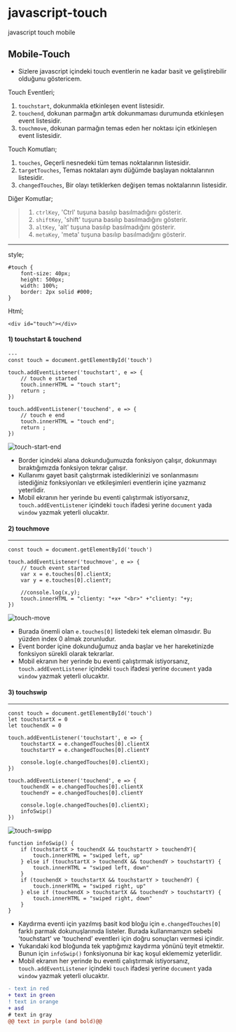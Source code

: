 # javascript-touch
javascript touch mobile


## Mobile-Touch

 + Sizlere javascript içindeki touch eventlerin ne kadar basit ve geliştirebilir olduğunu göstericem.
  
  Touch Eventleri;
  1) <code>touchstart</code>, dokunmakla etkinleşen event listesidir.
  2) <code>touchend</code>, dokunan parmağın artık dokunmaması durumunda etkinleşen event listesidir.
  3) <code>touchmove</code>, dokunan parmağın temas eden her noktası için etkinleşen event listesidir.

  Touch Komutları;
  1) <code>touches</code>, Geçerli nesnedeki tüm temas noktalarının listesidir.
  2) <code>targetTouches</code>, Temas noktaları aynı düğümde başlayan noktalarının listesidir.
  3) <code>changedTouches</code>, Bir olayı tetiklerken değişen temas noktalarının listesidir.
  
  Diğer Komutlar;
  >1) <code>ctrlKey</code>, 'Ctrl' tuşuna basılıp basılmadığını gösterir.
  >2) <code>shiftKey</code>, 'shift' tuşuna basılıp basılmadığını gösterir.
  >3) <code>altKey</code>, 'alt' tuşuna basılıp basılmadığını gösterir.
  >4) <code>metaKey</code>, 'meta' tuşuna basılıp basılmadığını gösterir.
  ---
  style;
  
    #touch {
        font-size: 40px;
        height: 500px;
        width: 100%;
        border: 2px solid #000;
    }
    
  Html;
  
    <div id="touch"></div>

#### 1) touchstart & touchend 
    ---
    const touch = document.getElementById('touch')

    touch.addEventListener('touchstart', e => {
        // touch e started
        touch.innerHTML = "touch start";
        return ;
    })

    touch.addEventListener('touchend', e => {
        // touch e end
        touch.innerHTML = "touch end";
        return ;
    })
![touch-start-end](https://user-images.githubusercontent.com/98836519/181630339-e3cbf887-5ac3-44d6-8e59-0432104e5214.gif)

   - Border içindeki alana dokunduğumuzda fonksiyon çalışır, dokunmayı bıraktığımızda fonksiyon tekrar çalışır.
   - Kullanımı gayet basit çalıştırmak istediklerinizi ve sonlanmasını istediğiniz fonksiyonları ve etkileşimleri eventlerin içine yazmanız yeterlidir.
   - Mobil ekranın her yerinde bu eventi çalıştırmak istiyorsanız, <code>touch.addEventListener</code> içindeki <code>touch</code> ifadesi yerine <code>document</code> yada <code>window</code> yazmak yeterli olucaktır.

#### 2) touchmove
  ---
    const touch = document.getElementById('touch')

    touch.addEventListener('touchmove', e => {
        // touch event started
        var x = e.touches[0].clientX;
        var y = e.touches[0].clientY;

        //console.log(x,y);
        touch.innerHTML = "clienty: "+x+ "<br>" +"clienty: "+y;
    })
![touch-move](https://user-images.githubusercontent.com/98836519/181631228-32996215-fe5c-4695-8c10-e4115999e3ed.gif)

   - Burada önemli olan <code>e.touches[0]</code> listedeki tek eleman olmasıdır. Bu yüzden index 0 almak zorunludur.
   - Event border içine dokunduğumuz anda başlar ve her hareketinizde fonksiyon sürekli olarak tekrarlar.
   - Mobil ekranın her yerinde bu eventi çalıştırmak istiyorsanız, <code>touch.addEventListener</code> içindeki <code>touch</code> ifadesi yerine <code>document</code> yada <code>window</code> yazmak yeterli olucaktır.
  
#### 3) touchswip
---
    const touch = document.getElementById('touch')
    let touchstartX = 0
    let touchendX = 0

    touch.addEventListener('touchstart', e => {
        touchstartX = e.changedTouches[0].clientX
        touchstartY = e.changedTouches[0].clientY

        console.log(e.changedTouches[0].clientX);
    })

    touch.addEventListener('touchend', e => {
        touchendX = e.changedTouches[0].clientX
        touchendY = e.changedTouches[0].clientY

        console.log(e.changedTouches[0].clientX);
        infoSwip()
    })
![touch-swipp](https://user-images.githubusercontent.com/98836519/181631772-8fb2ebcc-5643-4665-b64d-090eaa9a0fce.gif)

    function infoSwip() {
        if (touchstartX > touchendX && touchstartY > touchendY){
            touch.innerHTML = "swiped left, up"
        } else if (touchstartX > touchendX && touchendY > touchstartY) {
            touch.innerHTML = "swiped left, down"
        }
        if (touchendX > touchstartX && touchstartY > touchendY) {
            touch.innerHTML = "swiped right, up"
        } else if (touchendX > touchstartX && touchendY > touchstartY) {
            touch.innerHTML = "swiped right, down"
        }
    }
   
   - Kaydırma eventi için yazılmış basit kod bloğu için <code>e.changedTouches[0]</code> farklı parmak dokunuşlarınıda listeler. Burada kullanmamızın sebebi 'touchstart' ve 'touchend' eventleri için doğru sonuçları vermesi içindir. 
   - Yukarıdaki kod bloğunda tek yaptığımız kaydırma yönünü teyit etmektir. Bunun için <code>infoSwip()</code> fonksiyonuna bir kaç koşul eklememiz yeterlidir.
   - Mobil ekranın her yerinde bu eventi çalıştırmak istiyorsanız, <code>touch.addEventListener</code> içindeki <code>touch</code> ifadesi yerine <code>document</code> yada <code>window</code> yazmak yeterli olucaktır.
   
   


```diff
- text in red
+ text in green
! text in orange
+ asd
# text in gray
@@ text in purple (and bold)@@
```

